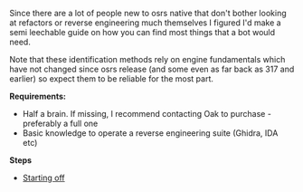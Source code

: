 Since there are a lot of people new to osrs native that don't bother looking at refactors or reverse engineering much themselves I figured I'd make a semi leechable guide on how you can find most things that a bot would need.

Note that these identification methods rely on engine fundamentals which have not changed since osrs release (and some even as far back as 317 and earlier) so expect them to be reliable for the most part.

**Requirements:**
- Half a brain. If missing, I recommend contacting Oak to purchase - preferably a full one
- Basic knowledge to operate a reverse engineering suite (Ghidra, IDA etc)


**Steps**
* [Starting off](https://github.com/reversing-edu/osrs-native-easymode/blob/main/0.md)

